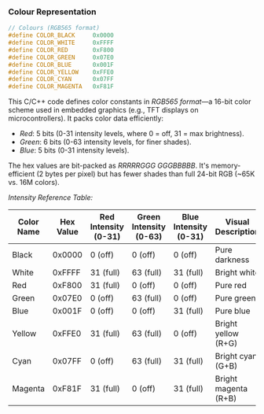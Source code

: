 

### Colour Representation

```c
// Colours (RGB565 format)
#define COLOR_BLACK     0x0000
#define COLOR_WHITE     0xFFFF
#define COLOR_RED       0xF800
#define COLOR_GREEN     0x07E0
#define COLOR_BLUE      0x001F
#define COLOR_YELLOW    0xFFE0
#define COLOR_CYAN      0x07FF
#define COLOR_MAGENTA   0xF81F
```

This C/C++ code defines color constants in *RGB565 format*—a 16-bit color scheme used
in embedded graphics (e.g., TFT displays on microcontrollers). It packs color data
efficiently:
- *Red*: 5 bits (0-31 intensity levels, where 0 = off, 31 = max brightness).
- *Green*: 6 bits (0-63 intensity levels, for finer shades).
- *Blue*: 5 bits (0-31 intensity levels).

The hex values are bit-packed as *RRRRRGGG GGGBBBBB*. It's memory-efficient (2 bytes per
pixel) but has fewer shades than full 24-bit RGB (~65K vs. 16M colors).

*Intensity Reference Table:*

| Color Name | Hex Value | Red Intensity (0-31) | Green Intensity (0-63) | Blue Intensity (0-31) | Visual Description  |
|------------|-----------|----------------------|------------------------|-----------------------|---------------------|
| Black      | 0x0000    | 0 (off)              | 0 (off)                | 0 (off)               | Pure darkness       |
| White      | 0xFFFF    | 31 (full)            | 63 (full)              | 31 (full)             | Bright white        |
| Red        | 0xF800    | 31 (full)            | 0 (off)                | 0 (off)               | Pure red            |
| Green      | 0x07E0    | 0 (off)              | 63 (full)              | 0 (off)               | Pure green          |
| Blue       | 0x001F    | 0 (off)              | 0 (off)                | 31 (full)             | Pure blue           |
| Yellow     | 0xFFE0    | 31 (full)            | 63 (full)              | 0 (off)               | Bright yellow (R+G) |
| Cyan       | 0x07FF    | 0 (off)              | 63 (full)              | 31 (full)             | Bright cyan (G+B)   |
| Magenta    | 0xF81F    | 31 (full)            | 0 (off)                | 31 (full)             | Bright magenta (R+B)|
